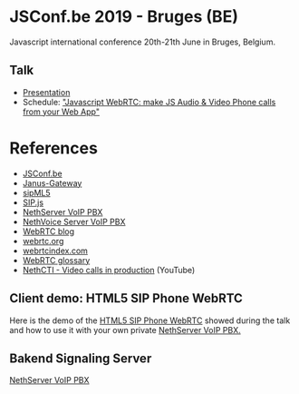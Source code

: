 # JSConf.be 2019 - Bruges (BE)

Javascript international conference 20th-21th June in Bruges, Belgium.

## Talk

- [Presentation](https://www.slideshare.net/ale_polidori/presentation-at-jconfbe-2019-alessandro-polidori)
- Schedule: ["Javascript WebRTC: make JS Audio & Video Phone calls from your Web App"](https://www.jsconf.be/en/schedule)

# References

- [JSConf.be](https://www.jsconf.be)
- [Janus-Gateway](https://janus.conf.meetecho.com/)
- [sipML5](https://www.doubango.org/sipml5/)
- [SIP.js](https://sipjs.com/)
- [NethServer VoIP PBX](http://docs.nethserver.org/projects/nethserver-devel/en/latest/nethserver-freepbx.html)
- [NethVoice Server VoIP PBX](https://www.nethesis.it/nethvoice/)
- [WebRTC blog](https://bloggeek.me/)
- [webrtc.org](https://webrtc.org/)
- [webrtcindex.com](https://webrtcindex.com/)
- [WebRTC glossary](https://webrtcglossary.com/)
- [NethCTI - Video calls in production](https://youtu.be/wKM-Qe3aEjo?t=15) (YouTube)

## Client demo: HTML5 SIP Phone WebRTC

Here is the demo of the [HTML5 SIP Phone WebRTC](https://github.com/alepolidori/janus-webrtc-phone) showed during the talk and how to use it with your own private [NethServer VoIP PBX.](https://github.com/alepolidori/howto-nethserver-voip-pbx)

## Bakend Signaling Server

[NethServer VoIP PBX](https://github.com/alepolidori/howto-nethserver-voip-pbx)
